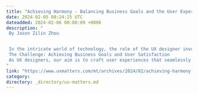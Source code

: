 ```yaml
---
title: "Achieving Harmony - Balancing Business Goals and the User Experience in Design"
date: 2024-02-05 08:24:25 UTC
dateadded: 2024-02-06 00:00:09 +0000
description: "
 By Jason Zilin Zhou 


 In the intricate world of technology, the role of the UX designer involves a delicate balancing act, demanding constant alignment between two goals:  creating exceptional user experiences and meeting the strategic objectives of the business. This challenge is central to our work because achieving this balance lies at the heart of UX design for technology. 
 The Challenge: Achieving Business Goals and User Satisfaction 
 As UX designers, our aim is to craft user experiences that seamlessly resonate with users’ needs. Achieving this goal involves creating product user interfaces and navigation systems that are easy to learn, easy to use, and provide delightful interactions. Our ultimate goal? To step into the users’ shoes and design the best possible experiences for them. Read More 
"
link: "https://www.uxmatters.com/mt/archives/2024/02/achieving-harmony-balancing-business-goals-and-the-user-experience-in-design.php"
category:
directory: _directory/ux-matters.md
---
```

